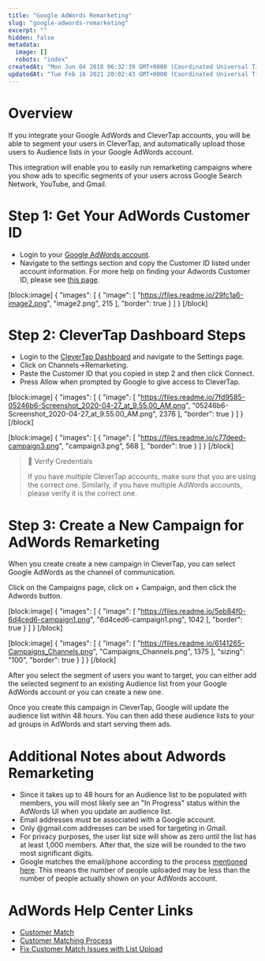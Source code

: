```yaml
---
title: "Google AdWords Remarketing"
slug: "google-adwords-remarketing"
excerpt: ""
hidden: false
metadata: 
  image: []
  robots: "index"
createdAt: "Mon Jun 04 2018 06:32:39 GMT+0000 (Coordinated Universal Time)"
updatedAt: "Tue Feb 16 2021 20:02:43 GMT+0000 (Coordinated Universal Time)"
---
```

# Overview

If you integrate your Google AdWords and CleverTap accounts, you will be able to segment your users in CleverTap, and automatically upload those users to Audience lists in your Google AdWords account. 

This integration will enable you to easily run remarketing campaigns where you show ads to specific segments of your users across Google Search Network, YouTube, and Gmail.

# Step 1: Get Your AdWords Customer ID

- Login to your [Google AdWords account](https://adwords.google.com/home/).
- Navigate to the settings section and copy the Customer ID listed under account information. For more help on finding your Adwords Customer ID, please see [this page](https://support.google.com/adwords/express/answer/6083253).

[block:image]
{
  "images": [
    {
      "image": [
        "https://files.readme.io/29fc1a6-image2.png",
        "image2.png",
        215
      ],
      "border": true
    }
  ]
}
[/block]


# Step 2: CleverTap Dashboard Steps

- Login to the [CleverTap Dashboard](https://dashboard.clevertap.com/) and navigate to the Settings page. 
- Click on Channels->Remarketing. 
- Paste the Customer ID that you copied in step 2 and then click Connect.
- Press Allow when prompted by Google to give access to CleverTap.

[block:image]
{
  "images": [
    {
      "image": [
        "https://files.readme.io/7fd9585-05246b6-Screenshot_2020-04-27_at_9.55.00_AM.png",
        "05246b6-Screenshot_2020-04-27_at_9.55.00_AM.png",
        2376
      ],
      "border": true
    }
  ]
}
[/block]


[block:image]
{
  "images": [
    {
      "image": [
        "https://files.readme.io/c77deed-campaign3.png",
        "campaign3.png",
        568
      ],
      "border": true
    }
  ]
}
[/block]


> 🚧 Verify Credentials
> 
> If you have multiple CleverTap accounts, make sure that you are using the correct one. Similarly, if you have multiple AdWords accounts, please verify it is the correct one.

# Step 3: Create a New Campaign for AdWords Remarketing

When you create create a new campaign in CleverTap, you can select Google AdWords as the channel of communication.

Click on the Campaigns page, click on + Campaign, and then click the Adwords button.

[block:image]
{
  "images": [
    {
      "image": [
        "https://files.readme.io/5eb84f0-6d4ced6-campaign1.png",
        "6d4ced6-campaign1.png",
        1042
      ],
      "border": true
    }
  ]
}
[/block]


[block:image]
{
  "images": [
    {
      "image": [
        "https://files.readme.io/6141265-Campaigns_Channels.png",
        "Campaigns_Channels.png",
        1375
      ],
      "sizing": "100",
      "border": true
    }
  ]
}
[/block]


After you select the segment of users you want to target, you can either add the selected segment to an existing Audience list from your Google AdWords account or you can create a new one.  

Once you create this campaign in CleverTap, Google will update the audience list within 48 hours. You can then add these audience lists to your ad groups in AdWords and start serving them ads. 

# Additional Notes about Adwords Remarketing

- Since it takes up to 48 hours for an Audience list to be populated with members, you will most likely see an "In Progress" status within the AdWords UI when you update an audience list.
- Email addresses must be associated with a Google account.
- Only @gmail.com addresses can be used for targeting in Gmail.
- For privacy purposes, the user list size will show as zero until the list has at least 1,000 members. After that, the size will be rounded to the two most significant digits.
- Google matches the email/phone according to the process [mentioned here](https://support.google.com/adwords/answer/7474263). This means the number of people uploaded may be less than the number of people actually shown on your AdWords account.

# AdWords Help Center Links

- [Customer Match](https://support.google.com/adwordspolicy/answer/6299717)
- [Customer Matching Process](https://support.google.com/adwords/answer/7474263)
- [Fix Customer Match Issues with List Upload](https://support.google.com/adwords/answer/7474166)
